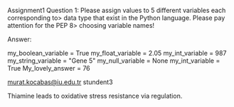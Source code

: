 
Assignment1
Question 1: Please assign values to 5 different variables each corresponding to>
data type that exist in the Python language. Please pay attention for the PEP 8>
choosing variable names!

Answer:

my_boolean_variable = True
my_float_variable = 2.05
my_int_variable = 987
my_string_variable = "Gene 5"
my_null_variable = None
my_int_variable = True
My_lovely_answer = 76

murat.kocabas@iu.edu.tr stundent3 

Thiamine leads to oxidative stress resistance via regulation.
